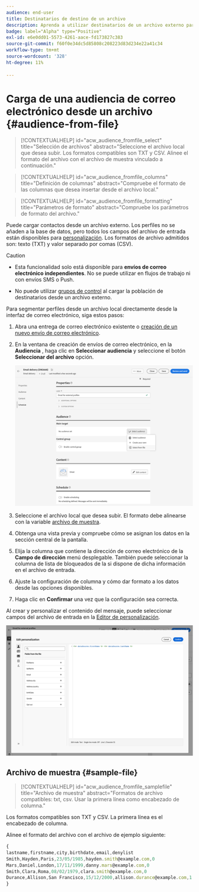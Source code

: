 ```yaml
---
audience: end-user
title: Destinatarios de destino de un archivo
description: Aprenda a utilizar destinatarios de un archivo externo para crear su audiencia de correo electrónico
badge: label="Alpha" type="Positive"
exl-id: e6e0dd01-5573-4261-aace-fd173827c383
source-git-commit: f60f0e34dc5d85808c208223d83d234e22a41c34
workflow-type: tm+mt
source-wordcount: '328'
ht-degree: 11%

---
```


# Carga de una audiencia de correo electrónico desde un archivo {#audience-from-file}

>[!CONTEXTUALHELP]
>id="acw_audience_fromfile_select"
>title="Selección de archivos"
>abstract="Seleccione el archivo local que desea subir. Los formatos compatibles son TXT y CSV. Alinee el formato del archivo con el archivo de muestra vinculado a continuación."

>[!CONTEXTUALHELP]
>id="acw_audience_fromfile_columns"
>title="Definición de columnas"
>abstract="Compruebe el formato de las columnas que desea insertar desde el archivo local."

>[!CONTEXTUALHELP]
>id="acw_audience_fromfile_formatting"
>title="Parámetros de formato"
>abstract="Compruebe los parámetros de formato del archivo."

Puede cargar contactos desde un archivo externo. Los perfiles no se añaden a la base de datos, pero todos los campos del archivo de entrada están disponibles para [personalización](../personalization/gs-personalization.md). Los formatos de archivo admitidos son: texto (TXT) y valor separado por comas (CSV).

>[!CAUTION]
>
>* Esta funcionalidad solo está disponible para **envíos de correo electrónico independientes**. No se puede utilizar en flujos de trabajo ni con envíos SMS o Push.
>
>* No puede utilizar [grupos de control](control-group.md) al cargar la población de destinatarios desde un archivo externo.



Para segmentar perfiles desde un archivo local directamente desde la interfaz de correo electrónico, siga estos pasos:

1. Abra una entrega de correo electrónico existente o [creación de un nuevo envío de correo electrónico](../email/create-email.md).
1. En la ventana de creación de envíos de correo electrónico, en la **Audiencia** , haga clic en **Seleccionar audiencia** y seleccione el botón **Seleccionar del archivo** opción.

   ![](assets/select-from-file.png)

1. Seleccione el archivo local que desea subir. El formato debe alinearse con la variable [archivo de muestra](#sample-file).
1. Obtenga una vista previa y compruebe cómo se asignan los datos en la sección central de la pantalla.
1. Elija la columna que contiene la dirección de correo electrónico de la **Campo de dirección** menú desplegable. También puede seleccionar la columna de lista de bloqueados de la si dispone de dicha información en el archivo de entrada.
1. Ajuste la configuración de columna y cómo dar formato a los datos desde las opciones disponibles.
1. Haga clic en **Confirmar** una vez que la configuración sea correcta.

Al crear y personalizar el contenido del mensaje, puede seleccionar campos del archivo de entrada en la [Editor de personalización](../personalization/gs-personalization.md).

![](assets/select-external-perso.png)


## Archivo de muestra {#sample-file}

>[!CONTEXTUALHELP]
>id="acw_audience_fromfile_samplefile"
>title="Archivo de muestra"
>abstract="Formatos de archivo compatibles: txt, csv. Usar la primera línea como encabezado de columna."

Los formatos compatibles son TXT y CSV. La primera línea es el encabezado de columna.

Alinee el formato del archivo con el archivo de ejemplo siguiente:

```javascript
{
lastname,firstname,city,birthdate,email,denylist
Smith,Hayden,Paris,23/05/1985,hayden.smith@example.com,0
Mars,Daniel,London,17/11/1999,danny.mars@example.com,0
Smith,Clara,Roma,08/02/1979,clara.smith@example.com,0
Durance,Allison,San Francisco,15/12/2000,allison.durance@example.com,1
}
```
